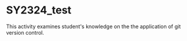 # SY2324_test
This activity examines student's knowledge on the the application of git version control.
